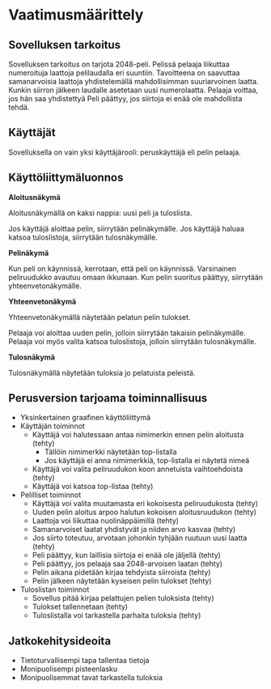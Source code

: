 # Vaatimusmäärittely

## Sovelluksen tarkoitus

Sovelluksen tarkoitus on tarjota 2048-peli. Pelissä pelaaja liikuttaa numeroituja laattoja pelilaudalla eri suuntiin. Tavoitteena on saavuttaa samanarvoisia laattoja yhdistelemällä mahdollisimman suuriarvoinen laatta. Kunkin siirron jälkeen laudalle asetetaan uusi numerolaatta. Pelaaja voittaa, jos hän saa yhdistettyä Peli päättyy, jos siirtoja ei enää ole mahdollista tehdä.

## Käyttäjät

Sovelluksella on vain yksi käyttäjärooli: peruskäyttäjä eli pelin pelaaja.

## Käyttöliittymäluonnos

**Aloitusnäkymä**

Aloitusnäkymällä on kaksi nappia: uusi peli ja tuloslista.

Jos käyttäjä aloittaa pelin, siirrytään pelinäkymälle. Jos käyttäjä haluaa katsoa tuloslistoja, siirrytään tulosnäkymälle.

**Pelinäkymä**

Kun peli on käynnissä, kerrotaan, että peli on käynnissä. Varsinainen peliruudukko avautuu omaan ikkunaan. Kun pelin suoritus päättyy, siirrytään yhteenvetonäkymälle.

**Yhteenvetonäkymä**

Yhteenvetonäkymällä näytetään pelatun pelin tulokset.

Pelaaja voi aloittaa uuden pelin, jolloin siirrytään takaisin pelinäkymälle. Pelaaja voi myös valita katsoa tuloslistoja, jolloin siirrytään tulosnäkymälle.

**Tulosnäkymä**

Tulosnäkymällä näytetään tuloksia jo pelatuista peleistä.


## Perusversion tarjoama toiminnallisuus
* Yksinkertainen graafinen käyttöliittymä
* Käyttäjän toiminnot
    * Käyttäjä voi halutessaan antaa nimimerkin ennen pelin aloitusta (tehty)
        * Tällöin nimimerkki näytetään top-listalla
        * Jos käyttäjä ei anna nimimerkkiä, top-listalla ei näytetä nimeä
    * Käyttäjä voi valita peliruudukon koon annetuista vaihtoehdoista (tehty)
    * Käyttäjä voi katsoa top-listaa (tehty)
* Pelilliset toiminnot
    * Käyttäjä voi valita muutamasta eri kokoisesta peliruudukosta (tehty)
    * Uuden pelin aloitus arpoo halutun kokoisen aloitusruudukon (tehty)
    * Laattoja voi liikuttaa nuolinäppäimillä (tehty)
    * Samanarvoiset laatat yhdistyvät ja niiden arvo kasvaa (tehty)
    * Jos siirto toteutuu, arvotaan johonkin tyhjään ruutuun uusi laatta (tehty)
    * Peli päättyy, kun laillisia siirtoja ei enää ole jäljellä (tehty)
    * Peli päättyy, jos pelaaja saa 2048-arvoisen laatan (tehty)
    * Pelin aikana pidetään kirjaa tehdyista siirroista (tehty)
    * Pelin jälkeen näytetään kyseisen pelin tulokset (tehty)
* Tuloslistan toiminnot
    * Sovellus pitää kirjaa pelattujen pelien tuloksista (tehty)
    * Tulokset tallennetaan (tehty)
    * Tuloslistalla voi tarkastella parhaita tuloksia (tehty)

## Jatkokehitysideoita
* Tietoturvallisempi tapa tallentaa tietoja
* Monipuolisempi pisteenlasku
* Monipuolisemmat tavat tarkastella tuloksia
